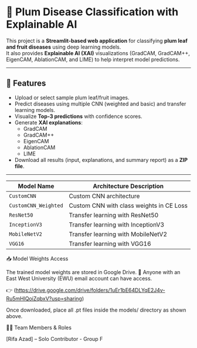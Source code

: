 # 🍃 Plum Disease Classification with Explainable AI  

This project is a **Streamlit-based web application** for classifying **plum leaf and fruit diseases** using deep learning models.  
It also provides **Explainable AI (XAI)** visualizations (GradCAM, GradCAM++, EigenCAM, AblationCAM, and LIME) to help interpret model predictions.  

---

## 🚀 Features  

- Upload or select sample plum leaf/fruit images.  
- Predict diseases using multiple CNN (weighted and basic) and transfer learning models.  
- Visualize **Top-3 predictions** with confidence scores.  
- Generate **XAI explanations**:
  - GradCAM  
  - GradCAM++  
  - EigenCAM  
  - AblationCAM  
  - LIME  
- Download all results (input, explanations, and summary report) as a **ZIP file**.  

---

| Model Name           | Architecture Description                 |
| -------------------- | ---------------------------------------- |
| `CustomCNN`          | Custom CNN architecture                  |
| `CustomCNN_Weighted` | Custom CNN with class weights in CE Loss |
| `ResNet50`           | Transfer learning with ResNet50          |
| `InceptionV3`        | Transfer learning with InceptionV3       |
| `MobileNetV2`        | Transfer learning with MobileNetV2       |
| `VGG16`              | Transfer learning with VGG16             |


📥 Model Weights Access

The trained model weights are stored in Google Drive.
🔑 Anyone with an East West University (EWU) email account can have access. 

👉 (https://drive.google.com/drive/folders/1uEr1bE64DLYqE2J4v-Ru5mHlQoiZqbxV?usp=sharing)

Once downloaded, place all .pt files inside the models/ directory as shown above.


👨‍💻 Team Members & Roles

[Rifa Azad] – Solo Contributor - Group F
